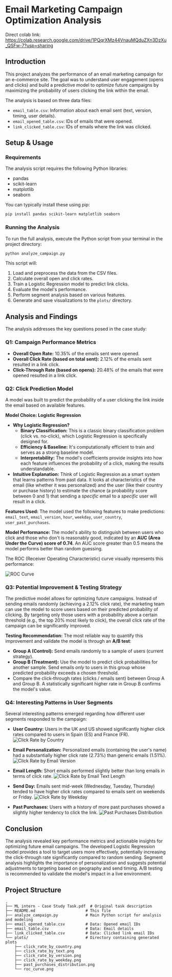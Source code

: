 # Email Marketing Campaign Optimization Analysis

Direct colab link: https://colab.research.google.com/drive/1PQqrXMz44VnauMQduZXn3DzXu_QSFw-7?usp=sharing

## Introduction

This project analyzes the performance of an email marketing campaign for an e-commerce site. The goal was to understand user engagement (opens and clicks) and build a predictive model to optimize future campaigns by maximizing the probability of users clicking the link within the email.

The analysis is based on three data files:
*   `email_table.csv`: Information about each email sent (text, version, timing, user details).
*   `email_opened_table.csv`: IDs of emails that were opened.
*   `link_clicked_table.csv`: IDs of emails where the link was clicked.

## Setup & Usage

### Requirements

The analysis script requires the following Python libraries:
*   pandas
*   scikit-learn
*   matplotlib
*   seaborn

You can typically install these using pip:
```bash
pip install pandas scikit-learn matplotlib seaborn
```

### Running the Analysis

To run the full analysis, execute the Python script from your terminal in the project directory:

```bash
python analyze_campaign.py
```

This script will:
1.  Load and preprocess the data from the CSV files.
2.  Calculate overall open and click rates.
3.  Train a Logistic Regression model to predict link clicks.
4.  Evaluate the model's performance.
5.  Perform segment analysis based on various features.
6.  Generate and save visualizations to the `plots/` directory.

## Analysis and Findings

The analysis addresses the key questions posed in the case study:

### Q1: Campaign Performance Metrics

*   **Overall Open Rate:** 10.35% of the emails sent were opened.
*   **Overall Click Rate (based on total sent):** 2.12% of the emails sent resulted in a link click.
*   **Click-Through Rate (based on opens):** 20.48% of the emails that were opened resulted in a link click.

### Q2: Click Prediction Model

A model was built to predict the probability of a user clicking the link inside the email based on available features.

**Model Choice: Logistic Regression**

*   **Why Logistic Regression?**
    *   **Binary Classification:** This is a classic binary classification problem (click vs. no-click), which Logistic Regression is specifically designed for.
    *   **Efficiency & Baseline:** It's computationally efficient to train and serves as a strong baseline model.
    *   **Interpretability:** The model's coefficients provide insights into how each feature influences the probability of a click, making the results understandable.
*   **Intuitive Explanation:** Think of Logistic Regression as a smart system that learns patterns from past data. It looks at characteristics of the email (like whether it was personalized) and the user (like their country or purchase history) to estimate the chance (a probability score between 0 and 1) that sending a *specific* email to a *specific* user will result in a click.

**Features Used:**
The model used the following features to make predictions:
`email_text`, `email_version`, `hour`, `weekday`, `user_country`, `user_past_purchases`.

**Model Performance:**
The model's ability to distinguish between users who click and those who don't is reasonably good, indicated by an **AUC (Area Under the Curve) score of 0.74**. An AUC score greater than 0.5 means the model performs better than random guessing.

The ROC (Receiver Operating Characteristic) curve visually represents this performance:

![ROC Curve](plots/roc_curve.png)

### Q3: Potential Improvement & Testing Strategy

The predictive model allows for optimizing future campaigns. Instead of sending emails randomly (achieving a 2.12% click rate), the marketing team can use the model to score users based on their predicted probability of clicking. By targeting only those users with a probability above a certain threshold (e.g., the top 20% most likely to click), the overall click rate of the campaign can be significantly improved.

**Testing Recommendation:**
The most reliable way to quantify this improvement and validate the model is through an **A/B test**:
*   **Group A (Control):** Send emails randomly to a sample of users (current strategy).
*   **Group B (Treatment):** Use the model to predict click probabilities for another sample. Send emails *only* to users in this group whose predicted probability exceeds a chosen threshold.
*   Compare the click-through rates (clicks / emails sent) between Group A and Group B. A statistically significant higher rate in Group B confirms the model's value.

### Q4: Interesting Patterns in User Segments

Several interesting patterns emerged regarding how different user segments responded to the campaign:

*   **User Country:** Users in the UK and US showed significantly higher click rates compared to users in Spain (ES) and France (FR).
    ![Click Rate by Country](plots/click_rate_by_country.png)

*   **Email Personalization:** Personalized emails (containing the user's name) had a substantially higher click rate (2.73%) than generic emails (1.51%).
    ![Click Rate by Email Version](plots/click_rate_by_version.png)

*   **Email Length:** Short emails performed slightly better than long emails in terms of click rate.
    ![Click Rate by Email Text Length](plots/click_rate_by_text.png)

*   **Send Day:** Emails sent mid-week (Wednesday, Tuesday, Thursday) tended to have higher click rates compared to emails sent on weekends or Friday.
    ![Click Rate by Weekday](plots/click_rate_by_weekday.png)

*   **Past Purchases:** Users with a history of more past purchases showed a slightly higher tendency to click the link.
    ![Past Purchases Distribution](plots/past_purchases_distribution.png)

## Conclusion

The analysis revealed key performance metrics and actionable insights for optimizing future email campaigns. The developed Logistic Regression model provides a tool to target users more effectively, potentially increasing the click-through rate significantly compared to random sending. Segment analysis highlights the importance of personalization and suggests potential adjustments to targeting based on geography and send timing. A/B testing is recommended to validate the model's impact in a live environment.

## Project Structure

```
.
├── ML intern - Case Study Task.pdf  # Original task description
├── README.md                      # This file
├── analyze_campaign.py            # Main Python script for analysis and modeling
├── email_opened_table.csv         # Data: Opened email IDs
├── email_table.csv                # Data: Email details
├── link_clicked_table.csv         # Data: Clicked link email IDs
└── plots/                         # Directory containing generated plots
    ├── click_rate_by_country.png
    ├── click_rate_by_text.png
    ├── click_rate_by_version.png
    ├── click_rate_by_weekday.png
    ├── past_purchases_distribution.png
    └── roc_curve.png
